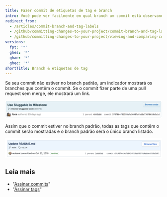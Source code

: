 ```yaml
---
title: Fazer commit de etiquetas de tag e branch
intro: Você pode ver facilmente em qual branch um commit está observando as etiquetas abaixo do commit na página do commit.
redirect_from:
  - /articles/commit-branch-and-tag-labels
  - /github/committing-changes-to-your-project/commit-branch-and-tag-labels
  - /github/committing-changes-to-your-project/viewing-and-comparing-commits/commit-branch-and-tag-labels
versions:
  fpt: '*'
  ghes: '*'
  ghae: '*'
  ghec: '*'
shortTitle: Branch & etiquetas de tag
---
```


Se seu commit não estiver no branch padrão, um indicador mostrará os branches que contêm o commit. Se o commit fizer parte de uma pull request sem merge, ele mostrará um link.

![Etiqueta do branch do commit](/assets/images/help/commits/Commit-branch-label.png)

Assim que o commit estiver no branch padrão, todas as tags que contêm o commit serão mostradas e o branch padrão será o único branch listado.

![Commit-main-label](/assets/images/help/commits/Commit-master-label.png)

## Leia mais

* "[Assinar commits](/articles/signing-commits)"
* "[Assinar tags](/articles/signing-tags)"
